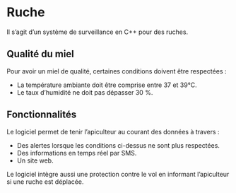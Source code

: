 # Ruche
Il s’agit d’un système de surveillance en C++ pour des ruches.

## Qualité du miel
Pour avoir un miel de qualité, certaines conditions doivent être respectées :
* La température ambiante doit être comprise entre 37 et 39°C.
* Le taux d’humidité ne doit pas dépasser 30 %.

## Fonctionnalités
Le logiciel permet de tenir l’apiculteur au courant des données à travers :
* Des alertes lorsque les conditions ci-dessus ne sont plus respectées.
* Des informations en temps réel par SMS.
* Un site web.

Le logiciel intègre aussi une protection contre le vol en informant l’apiculteur si une ruche est déplacée.
